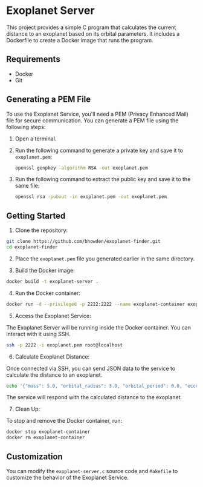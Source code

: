 # Exoplanet Server

This project provides a simple C program that calculates the current distance to an exoplanet based on its orbital parameters. It includes a Dockerfile to create a Docker image that runs the program.

## Requirements

- Docker
- Git

## Generating a PEM File

To use the Exoplanet Service, you'll need a PEM (Privacy Enhanced Mail) file for secure communication. You can generate a PEM file using the following steps:

1. Open a terminal.

2. Run the following command to generate a private key and save it to `exoplanet.pem`:

   ```sh
   openssl genpkey -algorithm RSA -out exoplanet.pem
   ```

3. Run the following command to extract the public key and save it to the same file:

   ```sh
   openssl rsa -pubout -in exoplanet.pem -out exoplanet.pem
   ```

## Getting Started

1. Clone the repository:

```sh
git clone https://github.com/bhowden/exoplanet-finder.git
cd exoplanet-finder
```

2. Place the `exoplanet.pem` file you generated earlier in the same directory.

3. Build the Docker image:

```sh
docker build -t exoplanet-server .
```

4. Run the Docker container:

```sh
docker run -d --privileged -p 2222:2222 --name exoplanet-container exoplanet-server
```

5. Access the Exoplanet Service:

The Exoplanet Server will be running inside the Docker container. You can interact with it using SSH.

```sh
ssh -p 2222 -i exoplanet.pem root@localhost
```

6. Calculate Exoplanet Distance:

Once connected via SSH, you can send JSON data to the service to calculate the distance to an exoplanet.

```sh
echo '{"mass": 5.0, "orbital_radius": 3.0, "orbital_period": 6.0, "eccentricity": 0.2}' | ssh -p 2222 -i exoplanet.pem root@localhost
```

The service will respond with the calculated distance to the exoplanet.

7. Clean Up:

To stop and remove the Docker container, run:

```sh
docker stop exoplanet-container
docker rm exoplanet-container
```

## Customization

You can modify the `exoplanet-server.c` source code and `Makefile` to customize the behavior of the Exoplanet Service.